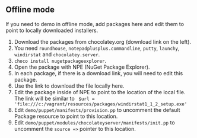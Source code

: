 ## Offline mode

If you need to demo in offline mode, add packages here and edit them to point to locally downloaded installers.
 1. Download the packages from chocolatey.org (download link on the left).
   1. You need `roundhouse`, `notepadplusplus.commandline`, `putty`, `launchy`, `windirstat` and `chocolatey.server`.
 1. `choco install nugetpackageexplorer`.
 1. Open the package with NPE (NuGet Package Explorer).
 1. In each package, if there is a download link, you will need to edit this package.
 1. Use the link to download the file locally here.
 1. Edit the package inside of NPE to point to the location of the local file. The link will be similar to `
$url = 'file:///c:/vagrant/resources/packages/windirstat1_1_2_setup.exe'`
 1. Edit `demo/puppet/manifests/provision.pp` to uncomment the default Package resource to point to this location.
 1. Edit `demo/puppet/modules/chocolateyserver/manifests/init.pp` to uncomment the `source =>` pointer to this location.
